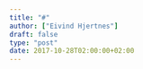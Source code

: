 ```yaml
---
title: "#"
author: ["Eivind Hjertnes"]
draft: false
type: "post"
date: 2017-10-28T02:00:00+02:00
---
```

